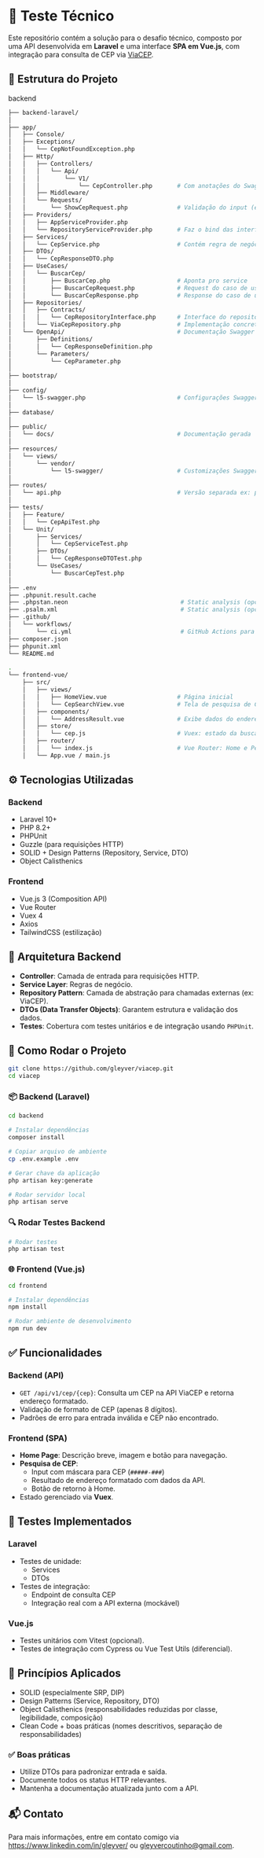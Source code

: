 # 🚀 Teste Técnico

Este repositório contém a solução para o desafio técnico, composto por uma API desenvolvida em **Laravel** e uma interface **SPA em Vue.js**, com integração para consulta de CEP via [ViaCEP](https://viacep.com.br/).

## 📁 Estrutura do Projeto

backend
```bash
├── backend-laravel/
│
├── app/
│   ├── Console/
│   ├── Exceptions/
│   │   └── CepNotFoundException.php
│   ├── Http/
│   │   ├── Controllers/
│   │   │   └── Api/
│   │   │       └── V1/
│   │   │           └── CepController.php       # Com anotações do Swagger
│   │   ├── Middleware/
│   │   └── Requests/
│   │       └── ShowCepRequest.php              # Validação do input (ex: regex de CEP)
│   ├── Providers/
│   │   ├── AppServiceProvider.php
│   │   └── RepositoryServiceProvider.php       # Faz o bind das interfaces dos repositórios
│   ├── Services/
│   │   └── CepService.php                      # Contém regra de negócio
│   ├── DTOs/
│   │   └── CepResponseDTO.php
│   ├── UseCases/
│   │   └── BuscarCep/
│   │       ├── BuscarCep.php                   # Aponta pro service
│   │       ├── BuscarCepRequest.php            # Request do caso de uso
│   │       └── BuscarCepResponse.php           # Response do caso de uso
│   ├── Repositories/
│   │   ├── Contracts/
│   │   │   └── CepRepositoryInterface.php      # Interface do repositório
│   │   └── ViaCepRepository.php                # Implementação concreta
│   └── OpenApi/                                # Documentação Swagger
│       ├── Definitions/
│       │   └── CepResponseDefinition.php
│       └── Parameters/
│           └── CepParameter.php
│
├── bootstrap/
│
├── config/
│   └── l5-swagger.php                          # Configurações Swagger
│
├── database/
│
├── public/
│   └── docs/                                   # Documentação gerada
│
├── resources/
│   └── views/
│       └── vendor/
│           └── l5-swagger/                     # Customizações Swagger (se houver)
│
├── routes/
│   └── api.php                                 # Versão separada ex: prefixo api/v1
│
├── tests/
│   ├── Feature/
│   │   └── CepApiTest.php
│   └── Unit/
│       ├── Services/
│       │   └── CepServiceTest.php
│       ├── DTOs/
│       │   └── CepResponseDTOTest.php
│       └── UseCases/
│           └── BuscarCepTest.php
│
├── .env
├── .phpunit.result.cache
├── .phpstan.neon                                # Static analysis (opcional)
├── .psalm.xml                                   # Static analysis (opcional)
├── .github/
│   └── workflows/
│       └── ci.yml                               # GitHub Actions para rodar tests/linters
├── composer.json
├── phpunit.xml
└── README.md
```

```bash
.
└── frontend-vue/
    ├── src/
    │   ├── views/
    │   │   ├── HomeView.vue                    # Página inicial
    │   │   └── CepSearchView.vue               # Tela de pesquisa de CEP
    │   ├── components/
    │   │   └── AddressResult.vue               # Exibe dados do endereço
    │   ├── store/
    │   │   └── cep.js                          # Vuex: estado da busca de CEP
    │   ├── router/
    │   │   └── index.js                        # Vue Router: Home e Pesquisa
    │   └── App.vue / main.js
```

## ⚙️ Tecnologias Utilizadas

### Backend

- Laravel 10+
- PHP 8.2+
- PHPUnit
- Guzzle (para requisições HTTP)
- SOLID + Design Patterns (Repository, Service, DTO)
- Object Calisthenics

### Frontend

- Vue.js 3 (Composition API)
- Vue Router
- Vuex 4
- Axios
- TailwindCSS (estilização)

## 🧠 Arquitetura Backend

- **Controller**: Camada de entrada para requisições HTTP.
- **Service Layer**: Regras de negócio.
- **Repository Pattern**: Camada de abstração para chamadas externas (ex: ViaCEP).
- **DTOs (Data Transfer Objects)**: Garantem estrutura e validação dos dados.
- **Testes**: Cobertura com testes unitários e de integração usando `PHPUnit`.

## 🚀 Como Rodar o Projeto
```bash
git clone https://github.com/gleyver/viacep.git
cd viacep
```


### 📦 Backend (Laravel)

```bash
cd backend

# Instalar dependências
composer install

# Copiar arquivo de ambiente
cp .env.example .env

# Gerar chave da aplicação
php artisan key:generate

# Rodar servidor local
php artisan serve
```

### 🔍 Rodar Testes Backend

```bash
# Rodar testes 
php artisan test
```

### 🌐 Frontend (Vue.js)

```bash
cd frontend

# Instalar dependências
npm install

# Rodar ambiente de desenvolvimento
npm run dev
```

## ✅ Funcionalidades

### Backend (API)

- `GET /api/v1/cep/{cep}`: Consulta um CEP na API ViaCEP e retorna endereço formatado.
- Validação de formato de CEP (apenas 8 dígitos).
- Padrões de erro para entrada inválida e CEP não encontrado.

### Frontend (SPA)

- **Home Page**: Descrição breve, imagem e botão para navegação.
- **Pesquisa de CEP**:
  - Input com máscara para CEP (`#####-###`)
  - Resultado de endereço formatado com dados da API.
  - Botão de retorno à Home.
- Estado gerenciado via **Vuex**.

## 🧪 Testes Implementados

### Laravel

- Testes de unidade:
  - Services
  - DTOs
- Testes de integração:
  - Endpoint de consulta CEP
  - Integração real com a API externa (mockável)

### Vue.js

- Testes unitários com Vitest (opcional).
- Testes de integração com Cypress ou Vue Test Utils (diferencial).

## 🧱 Princípios Aplicados

- SOLID (especialmente SRP, DIP)
- Design Patterns (Service, Repository, DTO)
- Object Calisthenics (responsabilidades reduzidas por classe, legibilidade, composição)
- Clean Code + boas práticas (nomes descritivos, separação de responsabilidades)


### ✅ Boas práticas

- Utilize DTOs para padronizar entrada e saída.
- Documente todos os status HTTP relevantes.
- Mantenha a documentação atualizada junto com a API.


## 📬 Contato

Para mais informações, entre em contato comigo via https://www.linkedin.com/in/gleyver/ ou gleyvercoutinho@gmail.com.

